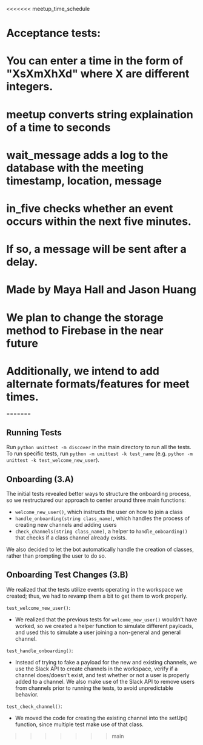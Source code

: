 <<<<<<< meetup_time_schedule
# Acceptance tests:
# You can enter a time in the form of "XsXmXhXd" where X are different integers.

# meetup converts string explaination of a time to seconds
# wait_message adds a log to the database with the meeting timestamp, location, message
# in_five checks whether an event occurs within the next five minutes. 
# If so, a message will be sent after a delay.

# Made by Maya Hall and Jason Huang
# We plan to change the storage method to Firebase in the near future
# Additionally, we intend to add alternate formats/features for meet times.
=======

## Running Tests
Run `python unittest -m discover` in the main directory to run all the tests.
To run specific tests, run `python -m unittest -k test_name` (e.g. `python -m unittest -k test_welcome_new_user`).

## Onboarding (3.A)
The initial tests revealed better ways to structure the onboarding process, so we restructured our approach to center around three main functions:
- `welcome_new_user()`, which instructs the user on how to join a class
- `handle_onboarding(string class_name)`, which handles the process of creating new channels and adding users
- `check_channels(string class_name)`, a helper to `handle_onboarding()` that checks if a class channel already exists.

We also decided to let the bot automatically handle the creation of classes, rather than prompting the user to do so.

## Onboarding Test Changes (3.B)
We realized that the tests utilize events operating in the workspace we created; thus, we had to revamp them a bit to get them to work properly.

`test_welcome_new_user()`:
- We realized that the previous tests for `welcome_new_user()` wouldn't have worked, so we created a helper function to simulate different payloads, and used this to simulate a user joining a non-general and general channel.

`test_handle_onboarding()`:
- Instead of trying to fake a payload for the new and existing channels, we use the Slack API to create channels in the workspace, verify if a channel does/doesn't exist, and test whether or not a user is properly added to a channel. We also make use of the Slack API to remove users from channels prior to running the tests, to avoid unpredictable behavior.

`test_check_channel()`:
- We moved the code for creating the existing channel into the setUp() function, since multiple test make use of that class.
>>>>>>> main
